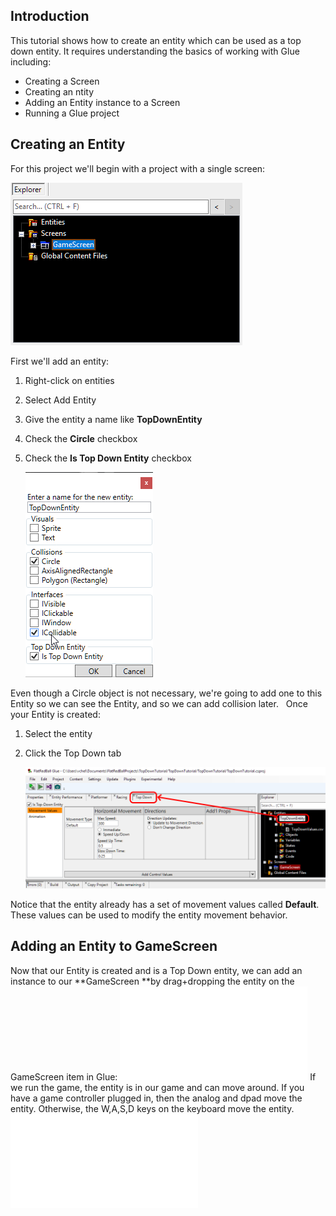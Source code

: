 ## Introduction

This tutorial shows how to create an entity which can be used as a top down entity. It requires understanding the basics of working with Glue including:

-   Creating a Screen
-   Creating an ntity
-   Adding an Entity instance to a Screen
-   Running a Glue project

## Creating an Entity

For this project we'll begin with a project with a single screen:

![](/media/2020-02-img_5e38eaf107295.png)

First we'll add an entity:

1.  Right-click on entities

2.  Select Add Entity

3.  Give the entity a name like **TopDownEntity**

4.  Check the **Circle** checkbox

5.  Check the **Is Top Down Entity** checkbox

    ![](/media/2020-02-img_5e38eb9ac7ae1.png)

Even though a Circle object is not necessary, we're going to add one to this Entity so we can see the Entity, and so we can add collision later.   Once your Entity is created:

1.  Select the entity

2.  Click the Top Down tab

    ![](/media/2020-02-img_5e38ebec22283.png)

Notice that the entity already has a set of movement values called **Default**. These values can be used to modify the entity movement behavior.

## Adding an Entity to GameScreen

Now that our Entity is created and is a Top Down entity, we can add an instance to our **GameScreen **by drag+dropping the entity on the GameScreen item in Glue: [![](/wp-content/uploads/2020/02/2020_February_03_213300.gif.md)](/wp-content/uploads/2020/02/2020_February_03_213300.gif.md) If we run the game, the entity is in our game and can move around. If you have a game controller plugged in, then the analog and dpad move the entity. Otherwise, the W,A,S,D keys on the keyboard move the entity. [![](/wp-content/uploads/2020/02/2020_February_03_213503.gif.md)](/wp-content/uploads/2020/02/2020_February_03_213503.gif.md)
